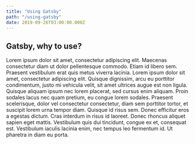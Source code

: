 ```yaml
---
title: "Using Gatsby"
path: "/using-gatsby"
date: 2019-09-26T03:00:00.000Z
---
```


## Gatsby, why to use?

Lorem ipsum dolor sit amet, consectetur adipiscing elit. Maecenas consectetur diam ut dolor pellentesque commodo. Etiam id libero sem. Praesent vestibulum erat quis metus viverra lacinia. Lorem ipsum dolor sit amet, consectetur adipiscing elit. Quisque dignissim, arcu eu porttitor condimentum, justo mi vehicula velit, sit amet ultrices augue est non ligula. Quisque aliquam ipsum nec lorem placerat, sed cursus enim aliquam. Proin sodales lacus nec quam pretium, eu congue lorem sodales. Praesent scelerisque, dolor vel consectetur consectetur, diam sem porttitor tortor, et suscipit lorem urna tempor diam. Quisque id risus sem. Donec efficitur eros a egestas dictum. Cras interdum in risus id laoreet. Donec rhoncus aliquet sapien eget mattis. Vestibulum quis dui tincidunt, congue ex et, consequat est. Vestibulum iaculis lacinia enim, nec tempus leo fermentum id. Ut pharetra in diam eu porta.
